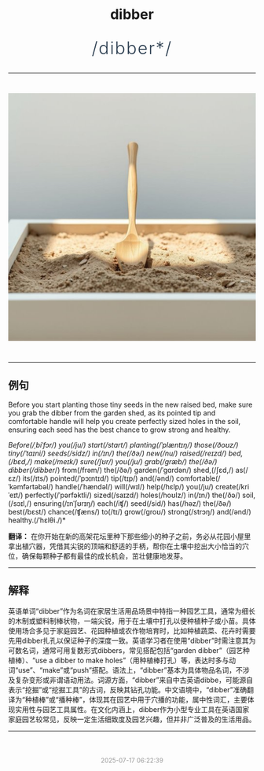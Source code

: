 <div align="center">

# dibber

<div style="margin: 30px 0;">
<h1 style="font-size: 2.5em; font-weight: 300; letter-spacing: 2px; margin: 0; color: #2c3e50;">
/dibber*/
</h1>
</div>

</div>

---

<div align="center" style="margin: 40px 0;">

![dibber](images/dibber.png)

</div>

---

## 例句

Before you start planting those tiny seeds in the new raised bed, make sure you grab the dibber from the garden shed, as its pointed tip and comfortable handle will help you create perfectly sized holes in the soil, ensuring each seed has the best chance to grow strong and healthy.

*Before(/ˌbiˈfɔr/) you(/ju/) start(/stɑrt/) planting(/ˈplæntɪŋ/) those(/ðoʊz/) tiny(/ˈtaɪni/) seeds(/sidz/) in(/ɪn/) the(/ðə/) new(/nu/) raised(/reɪzd/) bed,(/bɛd,/) make(/meɪk/) sure(/ʃʊr/) you(/ju/) grab(/græb/) the(/ðə/) dibber(/dibber*/) from(/frəm/) the(/ðə/) garden(/ˈgɑrdən/) shed,(/ʃɛd,/) as(/ɛz/) its(/ɪts/) pointed(/ˈpɔɪntɪd/) tip(/tɪp/) and(/ənd/) comfortable(/ˈkəmfərtəbəl/) handle(/ˈhændəl/) will(/wɪl/) help(/hɛlp/) you(/ju/) create(/kriˈeɪt/) perfectly(/ˈpərfəktli/) sized(/saɪzd/) holes(/hoʊlz/) in(/ɪn/) the(/ðə/) soil,(/sɔɪl,/) ensuring(/ɪnˈʃʊrɪŋ/) each(/iʧ/) seed(/sid/) has(/həz/) the(/ðə/) best(/bɛst/) chance(/ʧæns/) to(/tɪ/) grow(/groʊ/) strong(/strɔŋ/) and(/ənd/) healthy.(/ˈhɛlθi./)*

**翻译：** 在你开始在新的高架花坛里种下那些细小的种子之前，务必从花园小屋里拿出植穴器，凭借其尖锐的顶端和舒适的手柄，帮你在土壤中挖出大小恰当的穴位，确保每颗种子都有最佳的成长机会，茁壮健康地发芽。

---

## 解释

英语单词“dibber”作为名词在家居生活用品场景中特指一种园艺工具，通常为细长的木制或塑料制棒状物，一端尖锐，用于在土壤中打孔以便种植种子或小苗。具体使用场合多见于家庭园艺、花园种植或农作物培育时，比如种植蔬菜、花卉时需要先用dibber扎孔以保证种子的深度一致。英语学习者在使用“dibber”时需注意其为可数名词，通常可用复数形式dibbers，常见搭配包括“garden dibber”（园艺种植棒）、“use a dibber to make holes”（用种植棒打孔）等，表达时多与动词“use”、“make”或“push”搭配。语法上，“dibber”基本为具体物品名词，不涉及复杂变形或非谓语动用法。词源方面，“dibber”来自中古英语dibbe，可能源自表示“挖掘”或“挖掘工具”的古词，反映其钻孔功能。中文语境中，“dibber”准确翻译为“种植棒”或“播种棒”，体现其在园艺中用于穴播的功能，属中性词汇，主要体现实用性与园艺工具属性。在文化内涵上，dibber作为小型专业工具在英语国家家庭园艺较常见，反映一定生活细致度及园艺兴趣，但并非广泛普及的生活用品。


---

<div align="center" style="margin-top: 50px;">
<small style="color: #999; font-size: 0.9em;">2025-07-17 06:22:39</small>
</div>
